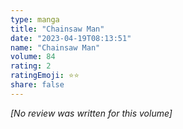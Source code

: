 ```yaml
---
type: manga
title: "Chainsaw Man"
date: "2023-04-19T08:13:51"
name: "Chainsaw Man"
volume: 84
rating: 2
ratingEmoji: ⭐️⭐️
share: false
---
```


*[No review was written for this volume]*
